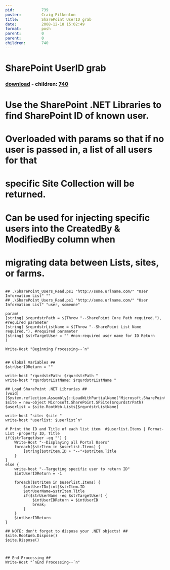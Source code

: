 ```yaml
---
pid:            739
poster:         Craig Pilkenton
title:          SharePoint UserID grab
date:           2008-12-18 15:02:49
format:         posh
parent:         0
parent:         0
children:       740
---
```


# SharePoint UserID grab

### [download](739.ps1) - children: [740](740.md)

# Use the SharePoint .NET Libraries to find SharePoint ID of known user.
# Overloaded with params so that if no user is passed in, a list of all users for that
#	specific Site Collection will be returned.
# Can be used for injecting specific users into the CreatedBy & ModifiedBy column when 
#	migrating data between Lists, sites, or farms.

```posh

## .\SharePoint_Users_Read.ps1 "http://some.urlname.com/" "User Information List" ""
## .\SharePoint_Users_Read.ps1 "http://some.urlname.com/" "User Information List" "user, someone"

param(
[string] $rqurdstrPath = $(Throw "--SharePoint Core Path required."), #required parameter
[string] $rqurdstrListName = $(Throw "--SharePoint List Name required."), #required parameter
[string] $strTargetUser = "" #non-required user name for ID Return
)

Write-Host "Beginning Processing--`n"


## Global Variables ##
$strUserIDReturn = ""

write-host "rqurdstrPath: $rqurdstrPath "
write-host "rqurdstrListName: $rqurdstrListName "

## Load SharePoint .NET Libraries ##
[void][System.reflection.Assembly]::LoadWithPartialName("Microsoft.SharePoint")
$site = new-object Microsoft.SharePoint.SPSite($rqurdstrPath)
$userlist = $site.RootWeb.Lists[$rqurdstrListName]

write-host "site: $site "
write-host "userlist: $userlist`n"

# Print the ID and Title of each list item  #$userlist.Items | Format-List -property ID, Title
if($strTargetUser -eq "") {
	Write-Host "--Displaying all Portal Users"
	foreach($strItem in $userlist.Items) {
		[string]$strItem.ID + "--"+$strItem.Title
	}
}
else {
	write-host "--Targeting specific user to return ID"	
	$intUserIDReturn = -1
	
	foreach($strItem in $userlist.Items) {
		$intUserID=[int]$strItem.ID
		$strUserName=$strItem.Title
		if($strUserName -eq $strTargetUser) {
			$intUserIDReturn = $intUserID
			break;
		}
	}
	$intUserIDReturn
}

## NOTE: don't forget to dispose your .NET objects! ##
$site.RootWeb.Dispose()
$site.Dispose()



## End Processing ##
Write-Host "`nEnd Processing--`n"
```
